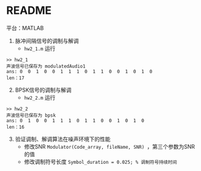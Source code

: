 # README

平台：MATLAB

1. 脉冲间隔信号的调制与解调
	- `hw2_1.m` 运行

```
>> hw2_1
声波信号已保存为 modulatedAudio1
ans: 0  0  1  0  0  1  1  1  0  1  1  0  0  1  0  1  0
len：17
```



2. BPSK信号的调制与解调 
	- `hw2_2.m` 运行

```
>> hw2_2
声波信号已保存为 bpsk
ans: 0  1  0  0  1  1  1  0  1  1  0  0  1  0  1  0
len：16
```



3. 验证调制、解调算法在噪声环境下的性能
	- 修改SNR `Modulator(Code_array, fileName, SNR) `，第三个参数为SNR的值
	- 修改调制符号长度 `Symbol_duration = 0.025; % 调制符号持续时间`
